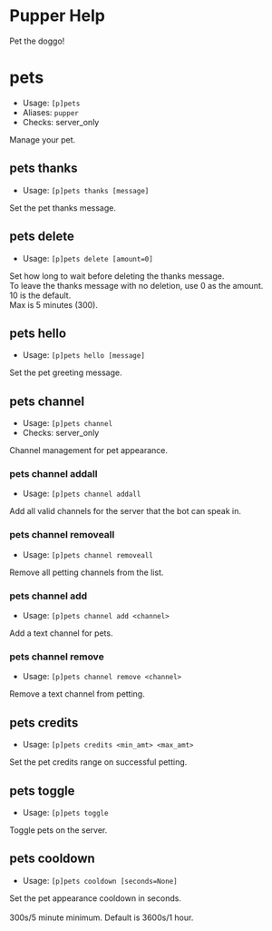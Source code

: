 # Pupper Help

Pet the doggo!

# pets
 - Usage: `[p]pets`
 - Aliases: `pupper`
 - Checks: server_only

Manage your pet.

## pets thanks
 - Usage: `[p]pets thanks [message]`

Set the pet thanks message.

## pets delete
 - Usage: `[p]pets delete [amount=0]`

Set how long to wait before deleting the thanks message.<br/>To leave the thanks message with no deletion, use 0 as the amount.<br/>10 is the default.<br/>Max is 5 minutes (300).

## pets hello
 - Usage: `[p]pets hello [message]`

Set the pet greeting message.

## pets channel
 - Usage: `[p]pets channel`
 - Checks: server_only

Channel management for pet appearance.

### pets channel addall
 - Usage: `[p]pets channel addall`

Add all valid channels for the server that the bot can speak in.

### pets channel removeall
 - Usage: `[p]pets channel removeall`

Remove all petting channels from the list.

### pets channel add
 - Usage: `[p]pets channel add <channel>`

Add a text channel for pets.

### pets channel remove
 - Usage: `[p]pets channel remove <channel>`

Remove a text channel from petting.

## pets credits
 - Usage: `[p]pets credits <min_amt> <max_amt>`

Set the pet credits range on successful petting.

## pets toggle
 - Usage: `[p]pets toggle`

Toggle pets on the server.

## pets cooldown
 - Usage: `[p]pets cooldown [seconds=None]`

Set the pet appearance cooldown in seconds.<br/><br/>300s/5 minute minimum. Default is 3600s/1 hour.

